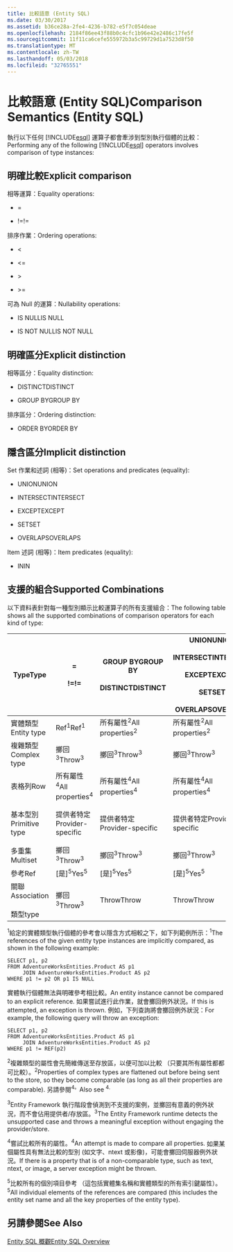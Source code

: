 ```yaml
---
title: 比較語意 (Entity SQL)
ms.date: 03/30/2017
ms.assetid: b36ce28a-2fe4-4236-b782-e5f7c054deae
ms.openlocfilehash: 2184f86ee43f88b0c4cfc1b96e42e2486c17fe5f
ms.sourcegitcommit: 11f11ca6cefe555972b3a5c99729d1a7523d8f50
ms.translationtype: MT
ms.contentlocale: zh-TW
ms.lasthandoff: 05/03/2018
ms.locfileid: "32765551"
---
```

# <a name="comparison-semantics-entity-sql"></a><span data-ttu-id="5adde-102">比較語意 (Entity SQL)</span><span class="sxs-lookup"><span data-stu-id="5adde-102">Comparison Semantics (Entity SQL)</span></span>
<span data-ttu-id="5adde-103">執行以下任何 [!INCLUDE[esql](../../../../../../includes/esql-md.md)] 運算子都會牽涉到型別執行個體的比較：</span><span class="sxs-lookup"><span data-stu-id="5adde-103">Performing any of the following [!INCLUDE[esql](../../../../../../includes/esql-md.md)] operators involves comparison of type instances:</span></span>  
  
## <a name="explicit-comparison"></a><span data-ttu-id="5adde-104">明確比較</span><span class="sxs-lookup"><span data-stu-id="5adde-104">Explicit comparison</span></span>  
 <span data-ttu-id="5adde-105">相等運算：</span><span class="sxs-lookup"><span data-stu-id="5adde-105">Equality operations:</span></span>  
  
-   =  
  
-   <span data-ttu-id="5adde-106">!=</span><span class="sxs-lookup"><span data-stu-id="5adde-106">!=</span></span>  
  
 <span data-ttu-id="5adde-107">排序作業：</span><span class="sxs-lookup"><span data-stu-id="5adde-107">Ordering operations:</span></span>  
  
-   <  
  
-   \<=  
  
-   \>  
  
-   \>=  
  
 <span data-ttu-id="5adde-108">可為 Null 的運算：</span><span class="sxs-lookup"><span data-stu-id="5adde-108">Nullability operations:</span></span>  
  
-   <span data-ttu-id="5adde-109">IS NULL</span><span class="sxs-lookup"><span data-stu-id="5adde-109">IS NULL</span></span>  
  
-   <span data-ttu-id="5adde-110">IS NOT NULL</span><span class="sxs-lookup"><span data-stu-id="5adde-110">IS NOT NULL</span></span>  
  
## <a name="explicit-distinction"></a><span data-ttu-id="5adde-111">明確區分</span><span class="sxs-lookup"><span data-stu-id="5adde-111">Explicit distinction</span></span>  
 <span data-ttu-id="5adde-112">相等區分：</span><span class="sxs-lookup"><span data-stu-id="5adde-112">Equality distinction:</span></span>  
  
-   <span data-ttu-id="5adde-113">DISTINCT</span><span class="sxs-lookup"><span data-stu-id="5adde-113">DISTINCT</span></span>  
  
-   <span data-ttu-id="5adde-114">GROUP BY</span><span class="sxs-lookup"><span data-stu-id="5adde-114">GROUP BY</span></span>  
  
 <span data-ttu-id="5adde-115">排序區分：</span><span class="sxs-lookup"><span data-stu-id="5adde-115">Ordering distinction:</span></span>  
  
-   <span data-ttu-id="5adde-116">ORDER BY</span><span class="sxs-lookup"><span data-stu-id="5adde-116">ORDER BY</span></span>  
  
## <a name="implicit-distinction"></a><span data-ttu-id="5adde-117">隱含區分</span><span class="sxs-lookup"><span data-stu-id="5adde-117">Implicit distinction</span></span>  
 <span data-ttu-id="5adde-118">Set 作業和述詞 (相等)：</span><span class="sxs-lookup"><span data-stu-id="5adde-118">Set operations and predicates (equality):</span></span>  
  
-   <span data-ttu-id="5adde-119">UNION</span><span class="sxs-lookup"><span data-stu-id="5adde-119">UNION</span></span>  
  
-   <span data-ttu-id="5adde-120">INTERSECT</span><span class="sxs-lookup"><span data-stu-id="5adde-120">INTERSECT</span></span>  
  
-   <span data-ttu-id="5adde-121">EXCEPT</span><span class="sxs-lookup"><span data-stu-id="5adde-121">EXCEPT</span></span>  
  
-   <span data-ttu-id="5adde-122">SET</span><span class="sxs-lookup"><span data-stu-id="5adde-122">SET</span></span>  
  
-   <span data-ttu-id="5adde-123">OVERLAPS</span><span class="sxs-lookup"><span data-stu-id="5adde-123">OVERLAPS</span></span>  
  
 <span data-ttu-id="5adde-124">Item 述詞 (相等)：</span><span class="sxs-lookup"><span data-stu-id="5adde-124">Item predicates (equality):</span></span>  
  
-   <span data-ttu-id="5adde-125">IN</span><span class="sxs-lookup"><span data-stu-id="5adde-125">IN</span></span>  
  
## <a name="supported-combinations"></a><span data-ttu-id="5adde-126">支援的組合</span><span class="sxs-lookup"><span data-stu-id="5adde-126">Supported Combinations</span></span>  
 <span data-ttu-id="5adde-127">以下資料表針對每一種型別顯示比較運算子的所有支援組合：</span><span class="sxs-lookup"><span data-stu-id="5adde-127">The following table shows all the supported combinations of comparison operators for each kind of type:</span></span>  
  
|<span data-ttu-id="5adde-128">**Type**</span><span class="sxs-lookup"><span data-stu-id="5adde-128">**Type**</span></span>|**=**<br /><br /> <span data-ttu-id="5adde-129">**!=**</span><span class="sxs-lookup"><span data-stu-id="5adde-129">**!=**</span></span>|<span data-ttu-id="5adde-130">**GROUP BY**</span><span class="sxs-lookup"><span data-stu-id="5adde-130">**GROUP BY**</span></span><br /><br /> <span data-ttu-id="5adde-131">**DISTINCT**</span><span class="sxs-lookup"><span data-stu-id="5adde-131">**DISTINCT**</span></span>|<span data-ttu-id="5adde-132">**UNION**</span><span class="sxs-lookup"><span data-stu-id="5adde-132">**UNION**</span></span><br /><br /> <span data-ttu-id="5adde-133">**INTERSECT**</span><span class="sxs-lookup"><span data-stu-id="5adde-133">**INTERSECT**</span></span><br /><br /> <span data-ttu-id="5adde-134">**EXCEPT**</span><span class="sxs-lookup"><span data-stu-id="5adde-134">**EXCEPT**</span></span><br /><br /> <span data-ttu-id="5adde-135">**SET**</span><span class="sxs-lookup"><span data-stu-id="5adde-135">**SET**</span></span><br /><br /> <span data-ttu-id="5adde-136">**OVERLAPS**</span><span class="sxs-lookup"><span data-stu-id="5adde-136">**OVERLAPS**</span></span>|<span data-ttu-id="5adde-137">**IN**</span><span class="sxs-lookup"><span data-stu-id="5adde-137">**IN**</span></span>|<span data-ttu-id="5adde-138">**<   <=**</span><span class="sxs-lookup"><span data-stu-id="5adde-138">**<   <=**</span></span><br /><br /> <span data-ttu-id="5adde-139">**>   >=**</span><span class="sxs-lookup"><span data-stu-id="5adde-139">**>   >=**</span></span>|<span data-ttu-id="5adde-140">**ORDER BY**</span><span class="sxs-lookup"><span data-stu-id="5adde-140">**ORDER BY**</span></span>|<span data-ttu-id="5adde-141">**為 NULL**</span><span class="sxs-lookup"><span data-stu-id="5adde-141">**IS NULL**</span></span><br /><br /> <span data-ttu-id="5adde-142">**不是 NULL**</span><span class="sxs-lookup"><span data-stu-id="5adde-142">**IS NOT NULL**</span></span>|  
|-|-|-|-|-|-|-|-|  
|<span data-ttu-id="5adde-143">實體類型</span><span class="sxs-lookup"><span data-stu-id="5adde-143">Entity type</span></span>|<span data-ttu-id="5adde-144">Ref<sup>1</sup></span><span class="sxs-lookup"><span data-stu-id="5adde-144">Ref<sup>1</sup></span></span>|<span data-ttu-id="5adde-145">所有屬性<sup>2</sup></span><span class="sxs-lookup"><span data-stu-id="5adde-145">All properties<sup>2</sup></span></span>|<span data-ttu-id="5adde-146">所有屬性<sup>2</sup></span><span class="sxs-lookup"><span data-stu-id="5adde-146">All properties<sup>2</sup></span></span>|<span data-ttu-id="5adde-147">所有屬性<sup>2</sup></span><span class="sxs-lookup"><span data-stu-id="5adde-147">All properties<sup>2</sup></span></span>|<span data-ttu-id="5adde-148">擲回<sup>3</sup></span><span class="sxs-lookup"><span data-stu-id="5adde-148">Throw<sup>3</sup></span></span>|<span data-ttu-id="5adde-149">擲回<sup>3</sup></span><span class="sxs-lookup"><span data-stu-id="5adde-149">Throw<sup>3</sup></span></span>|<span data-ttu-id="5adde-150">Ref<sup>1</sup></span><span class="sxs-lookup"><span data-stu-id="5adde-150">Ref<sup>1</sup></span></span>|  
|<span data-ttu-id="5adde-151">複雜類型</span><span class="sxs-lookup"><span data-stu-id="5adde-151">Complex type</span></span>|<span data-ttu-id="5adde-152">擲回<sup>3</sup></span><span class="sxs-lookup"><span data-stu-id="5adde-152">Throw<sup>3</sup></span></span>|<span data-ttu-id="5adde-153">擲回<sup>3</sup></span><span class="sxs-lookup"><span data-stu-id="5adde-153">Throw<sup>3</sup></span></span>|<span data-ttu-id="5adde-154">擲回<sup>3</sup></span><span class="sxs-lookup"><span data-stu-id="5adde-154">Throw<sup>3</sup></span></span>|<span data-ttu-id="5adde-155">擲回<sup>3</sup></span><span class="sxs-lookup"><span data-stu-id="5adde-155">Throw<sup>3</sup></span></span>|<span data-ttu-id="5adde-156">擲回<sup>3</sup></span><span class="sxs-lookup"><span data-stu-id="5adde-156">Throw<sup>3</sup></span></span>|<span data-ttu-id="5adde-157">擲回<sup>3</sup></span><span class="sxs-lookup"><span data-stu-id="5adde-157">Throw<sup>3</sup></span></span>|<span data-ttu-id="5adde-158">擲回<sup>3</sup></span><span class="sxs-lookup"><span data-stu-id="5adde-158">Throw<sup>3</sup></span></span>|  
|<span data-ttu-id="5adde-159">表格列</span><span class="sxs-lookup"><span data-stu-id="5adde-159">Row</span></span>|<span data-ttu-id="5adde-160">所有屬性<sup>4</sup></span><span class="sxs-lookup"><span data-stu-id="5adde-160">All properties<sup>4</sup></span></span>|<span data-ttu-id="5adde-161">所有屬性<sup>4</sup></span><span class="sxs-lookup"><span data-stu-id="5adde-161">All properties<sup>4</sup></span></span>|<span data-ttu-id="5adde-162">所有屬性<sup>4</sup></span><span class="sxs-lookup"><span data-stu-id="5adde-162">All properties<sup>4</sup></span></span>|<span data-ttu-id="5adde-163">擲回<sup>3</sup></span><span class="sxs-lookup"><span data-stu-id="5adde-163">Throw<sup>3</sup></span></span>|<span data-ttu-id="5adde-164">擲回<sup>3</sup></span><span class="sxs-lookup"><span data-stu-id="5adde-164">Throw<sup>3</sup></span></span>|<span data-ttu-id="5adde-165">所有屬性<sup>4</sup></span><span class="sxs-lookup"><span data-stu-id="5adde-165">All properties<sup>4</sup></span></span>|<span data-ttu-id="5adde-166">擲回<sup>3</sup></span><span class="sxs-lookup"><span data-stu-id="5adde-166">Throw<sup>3</sup></span></span>|  
|<span data-ttu-id="5adde-167">基本型別</span><span class="sxs-lookup"><span data-stu-id="5adde-167">Primitive type</span></span>|<span data-ttu-id="5adde-168">提供者特定</span><span class="sxs-lookup"><span data-stu-id="5adde-168">Provider-specific</span></span>|<span data-ttu-id="5adde-169">提供者特定</span><span class="sxs-lookup"><span data-stu-id="5adde-169">Provider-specific</span></span>|<span data-ttu-id="5adde-170">提供者特定</span><span class="sxs-lookup"><span data-stu-id="5adde-170">Provider-specific</span></span>|<span data-ttu-id="5adde-171">提供者特定</span><span class="sxs-lookup"><span data-stu-id="5adde-171">Provider-specific</span></span>|<span data-ttu-id="5adde-172">提供者特定</span><span class="sxs-lookup"><span data-stu-id="5adde-172">Provider-specific</span></span>|<span data-ttu-id="5adde-173">提供者特定</span><span class="sxs-lookup"><span data-stu-id="5adde-173">Provider-specific</span></span>|<span data-ttu-id="5adde-174">提供者特定</span><span class="sxs-lookup"><span data-stu-id="5adde-174">Provider-specific</span></span>|  
|<span data-ttu-id="5adde-175">多重集</span><span class="sxs-lookup"><span data-stu-id="5adde-175">Multiset</span></span>|<span data-ttu-id="5adde-176">擲回<sup>3</sup></span><span class="sxs-lookup"><span data-stu-id="5adde-176">Throw<sup>3</sup></span></span>|<span data-ttu-id="5adde-177">擲回<sup>3</sup></span><span class="sxs-lookup"><span data-stu-id="5adde-177">Throw<sup>3</sup></span></span>|<span data-ttu-id="5adde-178">擲回<sup>3</sup></span><span class="sxs-lookup"><span data-stu-id="5adde-178">Throw<sup>3</sup></span></span>|<span data-ttu-id="5adde-179">擲回<sup>3</sup></span><span class="sxs-lookup"><span data-stu-id="5adde-179">Throw<sup>3</sup></span></span>|<span data-ttu-id="5adde-180">擲回<sup>3</sup></span><span class="sxs-lookup"><span data-stu-id="5adde-180">Throw<sup>3</sup></span></span>|<span data-ttu-id="5adde-181">擲回<sup>3</sup></span><span class="sxs-lookup"><span data-stu-id="5adde-181">Throw<sup>3</sup></span></span>|<span data-ttu-id="5adde-182">擲回<sup>3</sup></span><span class="sxs-lookup"><span data-stu-id="5adde-182">Throw<sup>3</sup></span></span>|  
|<span data-ttu-id="5adde-183">參考</span><span class="sxs-lookup"><span data-stu-id="5adde-183">Ref</span></span>|<span data-ttu-id="5adde-184">[是]<sup>5</sup></span><span class="sxs-lookup"><span data-stu-id="5adde-184">Yes<sup>5</sup></span></span>|<span data-ttu-id="5adde-185">[是]<sup>5</sup></span><span class="sxs-lookup"><span data-stu-id="5adde-185">Yes<sup>5</sup></span></span>|<span data-ttu-id="5adde-186">[是]<sup>5</sup></span><span class="sxs-lookup"><span data-stu-id="5adde-186">Yes<sup>5</sup></span></span>|<span data-ttu-id="5adde-187">[是]<sup>5</sup></span><span class="sxs-lookup"><span data-stu-id="5adde-187">Yes<sup>5</sup></span></span>|<span data-ttu-id="5adde-188">Throw</span><span class="sxs-lookup"><span data-stu-id="5adde-188">Throw</span></span>|<span data-ttu-id="5adde-189">Throw</span><span class="sxs-lookup"><span data-stu-id="5adde-189">Throw</span></span>|<span data-ttu-id="5adde-190">[是]<sup>5</sup></span><span class="sxs-lookup"><span data-stu-id="5adde-190">Yes<sup>5</sup></span></span>|  
|<span data-ttu-id="5adde-191">關聯</span><span class="sxs-lookup"><span data-stu-id="5adde-191">Association</span></span><br /><br /> <span data-ttu-id="5adde-192">類型</span><span class="sxs-lookup"><span data-stu-id="5adde-192">type</span></span>|<span data-ttu-id="5adde-193">擲回<sup>3</sup></span><span class="sxs-lookup"><span data-stu-id="5adde-193">Throw<sup>3</sup></span></span>|<span data-ttu-id="5adde-194">Throw</span><span class="sxs-lookup"><span data-stu-id="5adde-194">Throw</span></span>|<span data-ttu-id="5adde-195">Throw</span><span class="sxs-lookup"><span data-stu-id="5adde-195">Throw</span></span>|<span data-ttu-id="5adde-196">Throw</span><span class="sxs-lookup"><span data-stu-id="5adde-196">Throw</span></span>|<span data-ttu-id="5adde-197">擲回<sup>3</sup></span><span class="sxs-lookup"><span data-stu-id="5adde-197">Throw<sup>3</sup></span></span>|<span data-ttu-id="5adde-198">擲回<sup>3</sup></span><span class="sxs-lookup"><span data-stu-id="5adde-198">Throw<sup>3</sup></span></span>|<span data-ttu-id="5adde-199">擲回<sup>3</sup></span><span class="sxs-lookup"><span data-stu-id="5adde-199">Throw<sup>3</sup></span></span>|  
  
 <span data-ttu-id="5adde-200"><sup>1</sup>給定的實體類型執行個體的參考會以隱含方式相較之下，如下列範例所示：</span><span class="sxs-lookup"><span data-stu-id="5adde-200"><sup>1</sup>The references of the given entity type instances are implicitly compared, as shown in the following example:</span></span>  
  
```  
SELECT p1, p2   
FROM AdventureWorksEntities.Product AS p1   
     JOIN AdventureWorksEntities.Product AS p2   
WHERE p1 != p2 OR p1 IS NULL  
```  
  
 <span data-ttu-id="5adde-201">實體執行個體無法與明確參考相比較。</span><span class="sxs-lookup"><span data-stu-id="5adde-201">An entity instance cannot be compared to an explicit reference.</span></span> <span data-ttu-id="5adde-202">如果嘗試進行此作業，就會擲回例外狀況。</span><span class="sxs-lookup"><span data-stu-id="5adde-202">If this is attempted, an exception is thrown.</span></span> <span data-ttu-id="5adde-203">例如，下列查詢將會擲回例外狀況：</span><span class="sxs-lookup"><span data-stu-id="5adde-203">For example, the following query will throw an exception:</span></span>  
  
```  
SELECT p1, p2   
FROM AdventureWorksEntities.Product AS p1   
     JOIN AdventureWorksEntities.Product AS p2   
WHERE p1 != REF(p2)  
```  
  
 <span data-ttu-id="5adde-204"><sup>2</sup>複雜類型的屬性會先簡維傳送至存放區，以便可加以比較 （只要其所有屬性都都可比較）。</span><span class="sxs-lookup"><span data-stu-id="5adde-204"><sup>2</sup>Properties of complex types are flattened out before being sent to the store, so they become comparable (as long as all their properties are comparable).</span></span> <span data-ttu-id="5adde-205">另請參閱<sup>4。</sup></span><span class="sxs-lookup"><span data-stu-id="5adde-205">Also see <sup>4.</sup></span></span>  
  
 <span data-ttu-id="5adde-206"><sup>3</sup>Entity Framework 執行階段會偵測到不支援的案例，並擲回有意義的例外狀況，而不會佔用提供者/存放區。</span><span class="sxs-lookup"><span data-stu-id="5adde-206"><sup>3</sup>The Entity Framework runtime detects the unsupported case and throws a meaningful exception without engaging the provider/store.</span></span>  
  
 <span data-ttu-id="5adde-207"><sup>4</sup>嘗試比較所有的屬性。</span><span class="sxs-lookup"><span data-stu-id="5adde-207"><sup>4</sup>An attempt is made to compare all properties.</span></span> <span data-ttu-id="5adde-208">如果某個屬性具有無法比較的型別 (如文字、ntext 或影像)，可能會擲回伺服器例外狀況。</span><span class="sxs-lookup"><span data-stu-id="5adde-208">If there is a property that is of a non-comparable type, such as text, ntext, or image, a server exception might be thrown.</span></span>  
  
 <span data-ttu-id="5adde-209"><sup>5</sup>比較所有的個別項目參考 （這包括實體集名稱和實體類型的所有索引鍵屬性）。</span><span class="sxs-lookup"><span data-stu-id="5adde-209"><sup>5</sup>All individual elements of the references are compared (this includes the entity set name and all the key properties of the entity type).</span></span>  
  
## <a name="see-also"></a><span data-ttu-id="5adde-210">另請參閱</span><span class="sxs-lookup"><span data-stu-id="5adde-210">See Also</span></span>  
 [<span data-ttu-id="5adde-211">Entity SQL 概觀</span><span class="sxs-lookup"><span data-stu-id="5adde-211">Entity SQL Overview</span></span>](../../../../../../docs/framework/data/adonet/ef/language-reference/entity-sql-overview.md)
